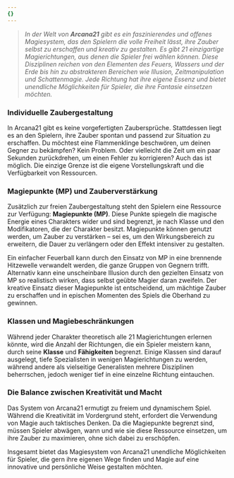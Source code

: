 ```yaml
---
{}
---
```

>*In der Welt von **Arcana21** gibt es ein faszinierendes und offenes Magiesystem, das den Spielern die volle Freiheit lässt, ihre Zauber selbst zu erschaffen und kreativ zu gestalten. Es gibt 21 einzigartige Magierichtungen, aus denen die Spieler frei wählen können. Diese Disziplinen reichen von den Elementen des Feuers, Wassers und der Erde bis hin zu abstrakteren Bereichen wie Illusion, Zeitmanipulation und Schattenmagie. Jede Richtung hat ihre eigene Essenz und bietet unendliche Möglichkeiten für Spieler, die ihre Fantasie einsetzen möchten.*  
  
### **Individuelle Zaubergestaltung**  
  
In Arcana21 gibt es keine vorgefertigten Zaubersprüche. Stattdessen liegt es an den Spielern, ihre Zauber spontan und passend zur Situation zu erschaffen. Du möchtest eine Flammenklinge beschwören, um deinen Gegner zu bekämpfen? Kein Problem. Oder vielleicht die Zeit um ein paar Sekunden zurückdrehen, um einen Fehler zu korrigieren? Auch das ist möglich. Die einzige Grenze ist die eigene Vorstellungskraft und die Verfügbarkeit von Ressourcen.  
  
### **Magiepunkte (MP) und Zauberverstärkung**  
  
Zusätzlich zur freien Zaubergestaltung steht den Spielern eine Ressource zur Verfügung: **Magiepunkte (MP)**. Diese Punkte spiegeln die magische Energie eines Charakters wider und sind begrenzt, je nach Klasse und den Modifikatoren, die der Charakter besitzt. Magiepunkte können genutzt werden, um Zauber zu verstärken – sei es, um den Wirkungsbereich zu erweitern, die Dauer zu verlängern oder den Effekt intensiver zu gestalten.  
  
Ein einfacher Feuerball kann durch den Einsatz von MP in eine brennende Hitzewelle verwandelt werden, die ganze Gruppen von Gegnern trifft. Alternativ kann eine unscheinbare Illusion durch den gezielten Einsatz von MP so realistisch wirken, dass selbst geübte Magier daran zweifeln. Der kreative Einsatz dieser Magiepunkte ist entscheidend, um mächtige Zauber zu erschaffen und in epischen Momenten des Spiels die Oberhand zu gewinnen.  
  
### **Klassen und Magiebeschränkungen**  
  
Während jeder Charakter theoretisch alle 21 Magierichtungen erlernen könnte, wird die Anzahl der Richtungen, die ein Spieler meistern kann, durch seine **Klasse** und **Fähigkeiten** begrenzt. Einige Klassen sind darauf ausgelegt, tiefe Spezialisten in wenigen Magierichtungen zu werden, während andere als vielseitige Generalisten mehrere Disziplinen beherrschen, jedoch weniger tief in eine einzelne Richtung eintauchen.  
  
### **Die Balance zwischen Kreativität und Macht**  
  
Das System von Arcana21 ermutigt zu freiem und dynamischem Spiel. Während die Kreativität im Vordergrund steht, erfordert die Verwendung von Magie auch taktisches Denken. Da die Magiepunkte begrenzt sind, müssen Spieler abwägen, wann und wie sie diese Ressource einsetzen, um ihre Zauber zu maximieren, ohne sich dabei zu erschöpfen.  
  
Insgesamt bietet das Magiesystem von Arcana21 unendliche Möglichkeiten für Spieler, die gern ihre eigenen Wege finden und Magie auf eine innovative und persönliche Weise gestalten möchten.